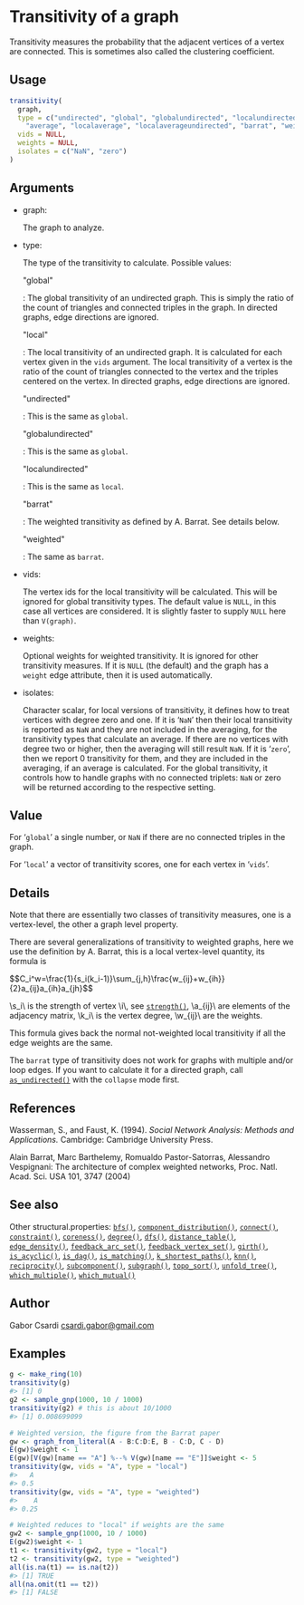 # Transitivity of a graph

Transitivity measures the probability that the adjacent vertices of a
vertex are connected. This is sometimes also called the clustering
coefficient.

## Usage

``` r
transitivity(
  graph,
  type = c("undirected", "global", "globalundirected", "localundirected", "local",
    "average", "localaverage", "localaverageundirected", "barrat", "weighted"),
  vids = NULL,
  weights = NULL,
  isolates = c("NaN", "zero")
)
```

## Arguments

- graph:

  The graph to analyze.

- type:

  The type of the transitivity to calculate. Possible values:

  "global"

  :   The global transitivity of an undirected graph. This is simply the
      ratio of the count of triangles and connected triples in the
      graph. In directed graphs, edge directions are ignored.

  "local"

  :   The local transitivity of an undirected graph. It is calculated
      for each vertex given in the `vids` argument. The local
      transitivity of a vertex is the ratio of the count of triangles
      connected to the vertex and the triples centered on the vertex. In
      directed graphs, edge directions are ignored.

  "undirected"

  :   This is the same as `global`.

  "globalundirected"

  :   This is the same as `global`.

  "localundirected"

  :   This is the same as `local`.

  "barrat"

  :   The weighted transitivity as defined by A. Barrat. See details
      below.

  "weighted"

  :   The same as `barrat`.

- vids:

  The vertex ids for the local transitivity will be calculated. This
  will be ignored for global transitivity types. The default value is
  `NULL`, in this case all vertices are considered. It is slightly
  faster to supply `NULL` here than `V(graph)`.

- weights:

  Optional weights for weighted transitivity. It is ignored for other
  transitivity measures. If it is `NULL` (the default) and the graph has
  a `weight` edge attribute, then it is used automatically.

- isolates:

  Character scalar, for local versions of transitivity, it defines how
  to treat vertices with degree zero and one. If it is ‘`NaN`’ then
  their local transitivity is reported as `NaN` and they are not
  included in the averaging, for the transitivity types that calculate
  an average. If there are no vertices with degree two or higher, then
  the averaging will still result `NaN`. If it is ‘`zero`’, then we
  report 0 transitivity for them, and they are included in the
  averaging, if an average is calculated. For the global transitivity,
  it controls how to handle graphs with no connected triplets: `NaN` or
  zero will be returned according to the respective setting.

## Value

For ‘`global`’ a single number, or `NaN` if there are no connected
triples in the graph.

For ‘`local`’ a vector of transitivity scores, one for each vertex in
‘`vids`’.

## Details

Note that there are essentially two classes of transitivity measures,
one is a vertex-level, the other a graph level property.

There are several generalizations of transitivity to weighted graphs,
here we use the definition by A. Barrat, this is a local vertex-level
quantity, its formula is

\$\$C_i^w=\frac{1}{s_i(k_i-1)}\sum\_{j,h}\frac{w\_{ij}+w\_{ih}}{2}a\_{ij}a\_{ih}a\_{jh}\$\$

\\s_i\\ is the strength of vertex \\i\\, see
[`strength()`](https://r.igraph.org/reference/strength.md), \\a\_{ij}\\
are elements of the adjacency matrix, \\k_i\\ is the vertex degree,
\\w\_{ij}\\ are the weights.

This formula gives back the normal not-weighted local transitivity if
all the edge weights are the same.

The `barrat` type of transitivity does not work for graphs with multiple
and/or loop edges. If you want to calculate it for a directed graph,
call [`as_undirected()`](https://r.igraph.org/reference/as_directed.md)
with the `collapse` mode first.

## References

Wasserman, S., and Faust, K. (1994). *Social Network Analysis: Methods
and Applications.* Cambridge: Cambridge University Press.

Alain Barrat, Marc Barthelemy, Romualdo Pastor-Satorras, Alessandro
Vespignani: The architecture of complex weighted networks, Proc. Natl.
Acad. Sci. USA 101, 3747 (2004)

## See also

Other structural.properties:
[`bfs()`](https://r.igraph.org/reference/bfs.md),
[`component_distribution()`](https://r.igraph.org/reference/components.md),
[`connect()`](https://r.igraph.org/reference/ego.md),
[`constraint()`](https://r.igraph.org/reference/constraint.md),
[`coreness()`](https://r.igraph.org/reference/coreness.md),
[`degree()`](https://r.igraph.org/reference/degree.md),
[`dfs()`](https://r.igraph.org/reference/dfs.md),
[`distance_table()`](https://r.igraph.org/reference/distances.md),
[`edge_density()`](https://r.igraph.org/reference/edge_density.md),
[`feedback_arc_set()`](https://r.igraph.org/reference/feedback_arc_set.md),
[`feedback_vertex_set()`](https://r.igraph.org/reference/feedback_vertex_set.md),
[`girth()`](https://r.igraph.org/reference/girth.md),
[`is_acyclic()`](https://r.igraph.org/reference/is_acyclic.md),
[`is_dag()`](https://r.igraph.org/reference/is_dag.md),
[`is_matching()`](https://r.igraph.org/reference/matching.md),
[`k_shortest_paths()`](https://r.igraph.org/reference/k_shortest_paths.md),
[`knn()`](https://r.igraph.org/reference/knn.md),
[`reciprocity()`](https://r.igraph.org/reference/reciprocity.md),
[`subcomponent()`](https://r.igraph.org/reference/subcomponent.md),
[`subgraph()`](https://r.igraph.org/reference/subgraph.md),
[`topo_sort()`](https://r.igraph.org/reference/topo_sort.md),
[`unfold_tree()`](https://r.igraph.org/reference/unfold_tree.md),
[`which_multiple()`](https://r.igraph.org/reference/which_multiple.md),
[`which_mutual()`](https://r.igraph.org/reference/which_mutual.md)

## Author

Gabor Csardi <csardi.gabor@gmail.com>

## Examples

``` r
g <- make_ring(10)
transitivity(g)
#> [1] 0
g2 <- sample_gnp(1000, 10 / 1000)
transitivity(g2) # this is about 10/1000
#> [1] 0.008699099

# Weighted version, the figure from the Barrat paper
gw <- graph_from_literal(A - B:C:D:E, B - C:D, C - D)
E(gw)$weight <- 1
E(gw)[V(gw)[name == "A"] %--% V(gw)[name == "E"]]$weight <- 5
transitivity(gw, vids = "A", type = "local")
#>   A 
#> 0.5 
transitivity(gw, vids = "A", type = "weighted")
#>    A 
#> 0.25 

# Weighted reduces to "local" if weights are the same
gw2 <- sample_gnp(1000, 10 / 1000)
E(gw2)$weight <- 1
t1 <- transitivity(gw2, type = "local")
t2 <- transitivity(gw2, type = "weighted")
all(is.na(t1) == is.na(t2))
#> [1] TRUE
all(na.omit(t1 == t2))
#> [1] FALSE
```
